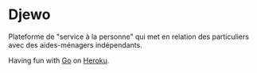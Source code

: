 # Djewo
Plateforme de "service à la personne" qui met en relation des particuliers avec des aides-ménagers indépendants.

Having fun with [Go](https://golang.org) on [Heroku](https://djewo.herokuapp.com/).